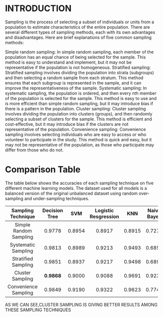 # INTRODUCTION
Sampling is the process of selecting a subset of individuals or units from a population to estimate characteristics of the entire population. There are several different types of sampling methods, each with its own advantages and disadvantages. Here are brief explanations of five common sampling methods:

Simple random sampling: In simple random sampling, each member of the population has an equal chance of being selected for the sample. This method is easy to understand and implement, but it may not be representative if the population is not homogeneous.
Stratified sampling: Stratified sampling involves dividing the population into strata (subgroups) and then selecting a random sample from each stratum. This method ensures that each subgroup is represented in the sample, and it can improve the representativeness of the sample.
Systematic sampling: In systematic sampling, the population is ordered, and then every nth member of the population is selected for the sample. This method is easy to use and is more efficient than simple random sampling, but it may introduce bias if there is a pattern in the population.
Cluster sampling: Cluster sampling involves dividing the population into clusters (groups), and then randomly selecting a subset of clusters for the sample. This method is efficient and cost-effective, but it may introduce bias if the clusters are not representative of the population.
Convenience sampling: Convenience sampling involves selecting individuals who are easy to access or who volunteer to participate in the study. This method is quick and easy, but it may not be representative of the population, as those who participate may differ from those who do not.

# Comparison Table

The table below shows the accuracies of each sampling technique on five different machine learning models. The dataset used for all models is a balanced version of the original unbalanced dataset using random over-sampling and under-sampling techniques.

| Sampling Technique | Decision Tree | SVM | Logistic Resgression | KNN | Naive Bayes |
|:---------------:|:---------------:|:---------------:|:---------------:|:---------------:|:---------------:|
| Simple Random Sampling | 0.9778 | 0.8954 | 0.8917 | 0.8915 | 0.7275 |
| Systematic Sampling | 0.9813 | 0.8989 | 0.9213 | 0.9493 | 0.6854 |
| Stratified Sampling | 0.9851 | 0.8937 | 0.9217 | 0.9498 | 0.6890 |
| Cluster Sampling | **0.9868** | 0.9000 | 0.9088 | 0.9691 | 0.9235 |
| Convenience Sampling | 0.9849 | 0.9190 | 0.9322 | 0.9623 | 0.7740 |
AS WE CAN SEE,CLUSTER SAMPLING IS GIVING BETTER RESULTS AMONG THESE SAMPLING TECHNIQUES
